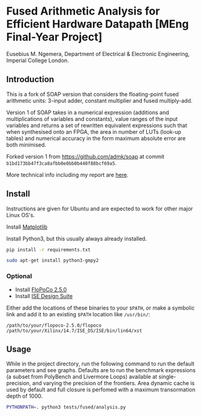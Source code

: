 # Fused Arithmetic Analysis for Efficient Hardware Datapath [MEng Final-Year Project]

Eusebius M. Ngemera, Department of Electrical & Electronic Engineering, Imperial College London.

## Introduction

This is a fork of SOAP version that considers the floating-point fused arithmetic units: 3-input adder, constant multiplier and fused multiply-add.

Version 1 of SOAP takes in a numerical expression (additions and multiplications of variables and constants), value ranges of the input variables and returns a set of rewritten equivalent expressions such that when synthesised onto an FPGA, the area in number of LUTs (look-up tables) and numerical accuracy in the form maximum absolute error are both minimised.

Forked version 1 from <https://github.com/admk/soap> at commit `b1bd173bb47f3ca8afbb0e0bb0b440f88bcf69a5`.

More technical info including my report are [here](http://eugenius1.github.io/fyp).

## Install

Instructions are given for Ubuntu and are expected to work for other major Linux OS's.

Install [Matplotlib](http://matplotlib.org/users/installing.html#build-requirements)

Install Python3, but this usually always already installed.

```bash
pip install -r requirements.txt
```

```bash
sudo apt-get install python3-gmpy2
```

### Optional

- Install [FloPoCo 2.5.0](http://flopoco.gforge.inria.fr/flopoco_installation.html)
- Install [ISE Design Suite](https://www.xilinx.com/support/download/index.html/content/xilinx/en/downloadNav/design-tools.html)

Either add the locations of these binaries to your `$PATH`, or make a symbolic link and add it to an existing `$PATH` location like `/usr/bin/`:

```
/path/to/your/flopoco-2.5.0/flopoco 
/path/to/your/Xilinx/14.7/ISE_DS/ISE/bin/lin64/xst 
```

## Usage

While in the project directory, run the following command to run the default parameters and see graphs.
Defaults are to run the benchmark expressions (a subset from PolyBench and Livermore Loops) available at single-precision, and varying the precision of the frontiers.
Area dynamic cache is used by default and full closure is perfomed with a maximum transormation depth of 1000.

```bash
PYTHONPATH=. python3 tests/fused/analysis.py 
```
